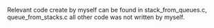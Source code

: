 Relevant code create by myself can be found in stack_from_queues.c, queue_from_stacks.c all other code was not written by myself. 

